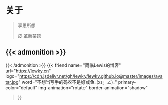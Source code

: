# 关于


> 享思所想
>
> 皮·革新茶馆


{{< admonition >}}
-
{{< /admonition >}}
{{< friend
name="雨临Lewis的博客"
url="https://lewky.cn"
logo="https://cdn.jsdelivr.net/gh/lewky/lewky.github.io@master/images/avatar.jpg"
word="不想当写手的码农不是好咸鱼_(xз」∠)_"
primary-color="default"
img-animation="rotate"
border-animation="shadow"
>}}

